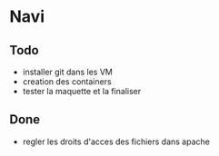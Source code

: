 # Navi

## Todo
- installer git dans les VM
- creation des containers
- tester la maquette et la finaliser

## Done
- regler les droits d'acces des fichiers dans apache 

